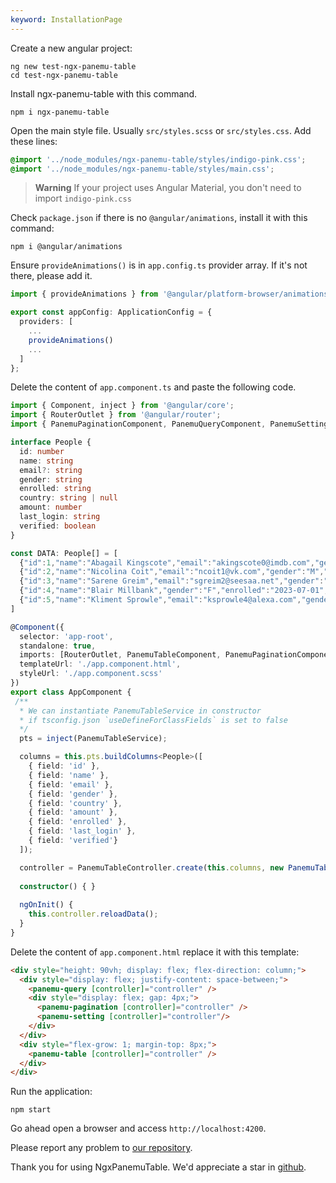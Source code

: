 ```yaml
---
keyword: InstallationPage
---
```


Create a new angular project:

```
ng new test-ngx-panemu-table
cd test-ngx-panemu-table
```


Install ngx-panemu-table with this command.

```
npm i ngx-panemu-table
```

Open the main style file. Usually `src/styles.scss` or `src/styles.css`. Add these lines:

```css name="styles.scss"
@import '../node_modules/ngx-panemu-table/styles/indigo-pink.css';
@import '../node_modules/ngx-panemu-table/styles/main.css';
```

> **Warning**
> If your project uses Angular Material, you don't need to import `indigo-pink.css`

Check `package.json` if there is no `@angular/animations`, install it with this command:

```
npm i @angular/animations
```

Ensure `provideAnimations()` is in `app.config.ts` provider array. If it's not there, please add it.

```typescript name="app.config.ts" {1,6}
import { provideAnimations } from '@angular/platform-browser/animations';

export const appConfig: ApplicationConfig = {
  providers: [
    ...
    provideAnimations()
    ...
  ]
};
```

Delete the content of `app.component.ts` and paste the following code.

```typescript name="app.component.ts"
import { Component, inject } from '@angular/core';
import { RouterOutlet } from '@angular/router';
import { PanemuPaginationComponent, PanemuQueryComponent, PanemuSettingComponent, PanemuTableComponent, PanemuTableController, PanemuTableDataSource, PanemuTableService } from 'ngx-panemu-table';

interface People {
  id: number
  name: string
  email?: string
  gender: string
  enrolled: string
  country: string | null
  amount: number
  last_login: string
  verified: boolean
}

const DATA: People[] = [
  {"id":1,"name":"Abagail Kingscote","email":"akingscote0@imdb.com","gender":"F","enrolled":"2023-04-26","country":"Philippines","amount":9339.72,"last_login":"2024-07-03 09:56:29","verified":true},
  {"id":2,"name":"Nicolina Coit","email":"ncoit1@vk.com","gender":"M","enrolled":"2023-11-01","country":"Kazakhstan","amount":3744.95,"last_login":"2024-04-29 12:48:59","verified":false},
  {"id":3,"name":"Sarene Greim","email":"sgreim2@seesaa.net","gender":"M","enrolled":"2023-01-03","country": null,"amount":4397.68,"last_login":"2024-06-03 13:14:23","verified":true},
  {"id":4,"name":"Blair Millbank","gender":"F","enrolled":"2023-07-01","country":"Philippines","amount":3334.58,"last_login":"2024-06-18 12:06:58","verified":false},
  {"id":5,"name":"Kliment Sprowle","email":"ksprowle4@alexa.com","gender":"M","enrolled":"2023-12-25","country":"Indonesia","amount":6459.93,"last_login":"2024-04-24 03:46:26","verified":true}
]

@Component({
  selector: 'app-root',
  standalone: true,
  imports: [RouterOutlet, PanemuTableComponent, PanemuPaginationComponent, PanemuQueryComponent, PanemuSettingComponent],
  templateUrl: './app.component.html',
  styleUrl: './app.component.scss'
})
export class AppComponent {
 /**
  * We can instantiate PanemuTableService in constructor 
  * if tsconfig.json `useDefineForClassFields` is set to false
  */
  pts = inject(PanemuTableService);

  columns = this.pts.buildColumns<People>([
    { field: 'id' },
    { field: 'name' },
    { field: 'email' },
    { field: 'gender' },
    { field: 'country' },
    { field: 'amount' },
    { field: 'enrolled' },
    { field: 'last_login' },
    { field: 'verified'}
  ]);

  controller = PanemuTableController.create(this.columns, new PanemuTableDataSource(DATA));
  
  constructor() { }
  
  ngOnInit() {
    this.controller.reloadData();
  }
}
```

Delete the content of `app.component.html` replace it with this template:

```html name="app.component.html"
<div style="height: 90vh; display: flex; flex-direction: column;">
  <div style="display: flex; justify-content: space-between;">
    <panemu-query [controller]="controller" />
    <div style="display: flex; gap: 4px;">
      <panemu-pagination [controller]="controller" />
      <panemu-setting [controller]="controller"/>
    </div>
  </div>
  <div style="flex-grow: 1; margin-top: 8px;">
    <panemu-table [controller]="controller" />
  </div>
</div>
```

Run the application:

```
npm start
```

Go ahead open a browser and access `http://localhost:4200`.

Please report any problem to [our repository](https://github.com/panemu/ngx-panemu-table/issues).

Thank you for using NgxPanemuTable. We'd appreciate a star in [github](https://github.com/panemu/ngx-panemu-table).
